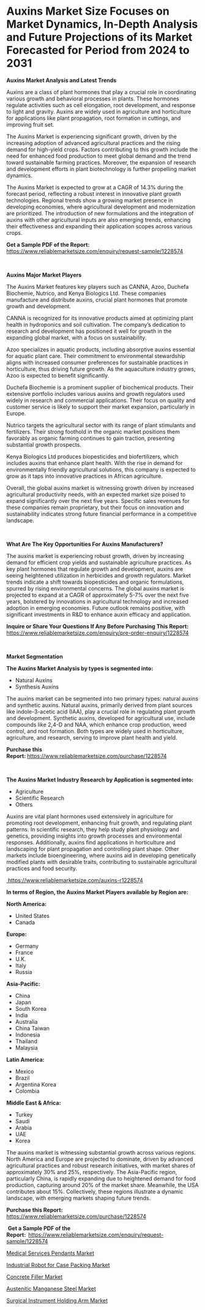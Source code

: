 <p><h1>Auxins Market Size Focuses on Market Dynamics, In-Depth Analysis and Future Projections of its Market Forecasted for Period from 2024 to 2031</h1></p><p><strong>Auxins Market Analysis and Latest Trends</strong></p>
<p><p>Auxins are a class of plant hormones that play a crucial role in coordinating various growth and behavioral processes in plants. These hormones regulate activities such as cell elongation, root development, and response to light and gravity. Auxins are widely used in agriculture and horticulture for applications like plant propagation, root formation in cuttings, and improving fruit set.</p><p>The Auxins Market is experiencing significant growth, driven by the increasing adoption of advanced agricultural practices and the rising demand for high-yield crops. Factors contributing to this growth include the need for enhanced food production to meet global demand and the trend toward sustainable farming practices. Moreover, the expansion of research and development efforts in plant biotechnology is further propelling market dynamics.</p><p>The Auxins Market is expected to grow at a CAGR of 14.3% during the forecast period, reflecting a robust interest in innovative plant growth technologies. Regional trends show a growing market presence in developing economies, where agricultural development and modernization are prioritized. The introduction of new formulations and the integration of auxins with other agricultural inputs are also emerging trends, enhancing their effectiveness and expanding their application scopes across various crops.</p></p>
<p><strong>Get a Sample PDF of the Report:&nbsp;</strong> <a href="https://www.reliablemarketsize.com/enquiry/request-sample/1228574?utm_campaign=1133&utm_medium=2&utm_source=Github&utm_content=ia&utm_term=10112024&utm_id=auxins">https://www.reliablemarketsize.com/enquiry/request-sample/1228574</a></p>
<p>&nbsp;</p>
<p><strong>Auxins Major Market Players</strong></p>
<p><p>The Auxins Market features key players such as CANNA, Azoo, Duchefa Biochemie, Nutrico, and Kenya Biologics Ltd. These companies manufacture and distribute auxins, crucial plant hormones that promote growth and development. </p><p>CANNA is recognized for its innovative products aimed at optimizing plant health in hydroponics and soil cultivation. The company’s dedication to research and development has positioned it well for growth in the expanding global market, with a focus on sustainability.</p><p>Azoo specializes in aquatic products, including absorptive auxins essential for aquatic plant care. Their commitment to environmental stewardship aligns with increased consumer preferences for sustainable practices in horticulture, thus driving future growth. As the aquaculture industry grows, Azoo is expected to benefit significantly.</p><p>Duchefa Biochemie is a prominent supplier of biochemical products. Their extensive portfolio includes various auxins and growth regulators used widely in research and commercial applications. Their focus on quality and customer service is likely to support their market expansion, particularly in Europe.</p><p>Nutrico targets the agricultural sector with its range of plant stimulants and fertilizers. Their strong foothold in the organic market positions them favorably as organic farming continues to gain traction, presenting substantial growth prospects.</p><p>Kenya Biologics Ltd produces biopesticides and biofertilizers, which includes auxins that enhance plant health. With the rise in demand for environmentally friendly agricultural solutions, this company is expected to grow as it taps into innovative practices in African agriculture.</p><p>Overall, the global auxins market is witnessing growth driven by increased agricultural productivity needs, with an expected market size poised to expand significantly over the next five years. Specific sales revenues for these companies remain proprietary, but their focus on innovation and sustainability indicates strong future financial performance in a competitive landscape.</p></p>
<p>&nbsp;</p>
<p><strong>What Are The Key Opportunities For Auxins Manufacturers?</strong></p>
<p><p>The auxins market is experiencing robust growth, driven by increasing demand for efficient crop yields and sustainable agriculture practices. As key plant hormones that regulate growth and development, auxins are seeing heightened utilization in herbicides and growth regulators. Market trends indicate a shift towards biopesticides and organic formulations, spurred by rising environmental concerns. The global auxins market is projected to expand at a CAGR of approximately 5-7% over the next five years, bolstered by innovations in agricultural technology and increased adoption in emerging economies. Future outlook remains positive, with significant investments in R&D to enhance auxin efficacy and application.</p></p>
<p><strong>Inquire or Share Your Questions If Any Before Purchasing This Report:</strong> <a href="https://www.reliablemarketsize.com/enquiry/pre-order-enquiry/1228574?utm_campaign=1133&utm_medium=2&utm_source=Github&utm_content=ia&utm_term=10112024&utm_id=auxins">https://www.reliablemarketsize.com/enquiry/pre-order-enquiry/1228574</a></p>
<p>&nbsp;</p>
<p><strong>Market Segmentation</strong></p>
<p><strong>The Auxins Market Analysis by types is segmented into:</strong></p>
<p><ul><li>Natural Auxins</li><li>Synthesis Auxins</li></ul></p>
<p><p>The auxins market can be segmented into two primary types: natural auxins and synthetic auxins. Natural auxins, primarily derived from plant sources like indole-3-acetic acid (IAA), play a crucial role in regulating plant growth and development. Synthetic auxins, developed for agricultural use, include compounds like 2,4-D and NAA, which enhance crop production, weed control, and root formation. Both types are widely used in horticulture, agriculture, and research, serving to improve plant health and yield.</p></p>
<p><strong>Purchase this Report:&nbsp;</strong><a href="https://www.reliablemarketsize.com/purchase/1228574?utm_campaign=1133&utm_medium=2&utm_source=Github&utm_content=ia&utm_term=10112024&utm_id=auxins">https://www.reliablemarketsize.com/purchase/1228574</a></p>
<p>&nbsp;</p>
<p><strong>The Auxins Market Industry Research by Application is segmented into:</strong></p>
<p><ul><li>Agriculture</li><li>Scientific Research</li><li>Others</li></ul></p>
<p><p>Auxins are vital plant hormones used extensively in agriculture for promoting root development, enhancing fruit growth, and regulating plant patterns. In scientific research, they help study plant physiology and genetics, providing insights into growth processes and environmental responses. Additionally, auxins find applications in horticulture and landscaping for plant propagation and controlling plant shape. Other markets include bioengineering, where auxins aid in developing genetically modified plants with desirable traits, contributing to sustainable agricultural practices and food security.</p></p>
<p><a href="https://www.reliablemarketsize.com/auxins-r1228574?utm_campaign=1133&utm_medium=2&utm_source=Github&utm_content=ia&utm_term=10112024&utm_id=auxins">&nbsp;https://www.reliablemarketsize.com/auxins-r1228574</a></p>
<p><strong>In terms of Region, the Auxins Market Players available by Region are:</strong></p>
<p>
    <p> <strong> North America: </strong>
        <ul>
            <li>United States</li>
            <li>Canada</li>
        </ul>
        </p> 
    <p> <strong> Europe: </strong>
        <ul>
            <li>Germany</li>
            <li>France</li>
            <li>U.K.</li>
            <li>Italy</li>
            <li>Russia</li>
        </ul>
        </p> 
    <p> <strong> Asia-Pacific: </strong>
        <ul>
            <li>China</li>
            <li>Japan</li>
            <li>South Korea</li>
            <li>India</li>
            <li>Australia</li>
            <li>China Taiwan</li>
            <li>Indonesia</li>
            <li>Thailand</li>
            <li>Malaysia</li>
        </ul>
        </p> 
    <p> <strong> Latin America: </strong>
        <ul>
            <li>Mexico</li>
            <li>Brazil</li>
            <li>Argentina Korea</li>
            <li>Colombia</li>
        </ul>
        </p> 
    <p> <strong> Middle East & Africa: </strong>
        <ul>
            <li>Turkey</li>
            <li>Saudi</li>
            <li>Arabia</li>
            <li>UAE</li>
            <li>Korea</li>
        </ul>
    </p>
    </p>
<p><p>The auxins market is witnessing substantial growth across various regions. North America and Europe are projected to dominate, driven by advanced agricultural practices and robust research initiatives, with market shares of approximately 30% and 25%, respectively. The Asia-Pacific region, particularly China, is rapidly expanding due to heightened demand for food production, capturing around 20% of the market share. Meanwhile, the USA contributes about 15%. Collectively, these regions illustrate a dynamic landscape, with emerging markets shaping future trends.</p></p>
<p><strong>Purchase this Report: </strong><a href="https://www.reliablemarketsize.com/purchase/1228574?utm_campaign=1133&utm_medium=2&utm_source=Github&utm_content=ia&utm_term=10112024&utm_id=auxins">https://www.reliablemarketsize.com/purchase/1228574</a></p>
<p>&nbsp;<strong>Get a Sample PDF of the Report:&nbsp;&nbsp;</strong><a href="https://www.reliablemarketsize.com/enquiry/request-sample/1228574?utm_campaign=1133&utm_medium=2&utm_source=Github&utm_content=ia&utm_term=10112024&utm_id=auxins">https://www.reliablemarketsize.com/enquiry/request-sample/1228574</a></p>
<p><strong></strong></p>
<p><p><a href="https://issuu.com/reportprime-2/docs/medical-services-pendants-market-si_5ef40fe0d9c781?utm_campaign=1133&utm_medium=2&utm_source=Github&utm_content=ia&utm_term=10112024&utm_id=auxins">Medical Services Pendants Market</a></p><p><a href="https://www.linkedin.com/pulse/industrial-robot-case-packing-market-essentials-key-players-2yz8c?utm_campaign=1133&utm_medium=2&utm_source=Github&utm_content=ia&utm_term=10112024&utm_id=auxins">Industrial Robot for Case Packing Market</a></p><p><a href="https://github.com/rosalee3esue/Market-Research-Report-List-1/blob/main/concrete-filler-market.md?utm_campaign=1133&utm_medium=2&utm_source=Github&utm_content=ia&utm_term=10112024&utm_id=auxins">Concrete Filler Market</a></p><p><a href="https://github.com/lakeishabuahb/Market-Research-Report-List-1/blob/main/austenitic-manganese-steel-market.md?utm_campaign=1133&utm_medium=2&utm_source=Github&utm_content=ia&utm_term=10112024&utm_id=auxins">Austenitic Manganese Steel Market</a></p><p><a href="https://issuu.com/reportprime-2/docs/surgical-instrument-holding-arm-mar_993c1de6eb02f6?utm_campaign=1133&utm_medium=2&utm_source=Github&utm_content=ia&utm_term=10112024&utm_id=auxins">Surgical Instrument Holding Arm Market</a></p></p>